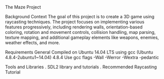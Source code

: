 The Maze Project

Background Context
The goal of this project is to create a 3D game using raycasting techniques. The project focuses on implementing various features progressively, including rendering walls, orientation-based coloring, rotation and movement controls, collision handling, map parsing, texture mapping, and additional gameplay elements like weapons, enemies, weather effects, and more.

Requirements
General
Compiled on Ubuntu 14.04 LTS using gcc (Ubuntu 4.8.4-2ubuntu1~14.04) 4.8.4
Use gcc flags -Wall -Werror -Wextra -pedantic

Tools and Libraries
. SDL2 library and tutorials
. Recommended Raycasting Tutorial
